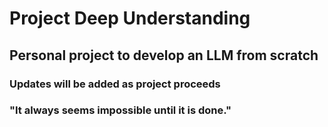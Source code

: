 # Project Deep Understanding

## Personal project to develop an LLM from scratch

### Updates will be added as project proceeds

### "It always seems impossible until it is done."

